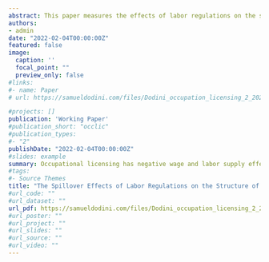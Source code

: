 ```yaml
---
abstract: This paper measures the effects of labor regulations on the structure of earnings and employment in the context of occupational licensing. Using a state border match design, I estimate the labor market spillovers of licensing on other occupations with similar skills, which I classify using hierarchical clustering techniques on skills data from O*NET. I find evidence of negative earnings and employment spillovers, with the largest earnings effects concentrated among women, black, and foreign-born Hispanic workers. These effects lead to greater earnings inequality. The results are consistent with a monopsony model where licensing increases search costs and reduces workers' outside options.
authors:
- admin
date: "2022-02-04T00:00:00Z"
featured: false
image:
  caption: ''
  focal_point: ""
  preview_only: false
#links:
#- name: Paper
# url: https://samueldodini.com/files/Dodini_occupation_licensing_2_2022.pdf

#projects: []
publication: 'Working Paper'
#publication_short: "occlic"
#publication_types:
#- "2"
publishDate: "2022-02-04T00:00:00Z"
#slides: example
summary: Occupational licensing has negative wage and labor supply effects on occupations that use similar latent skills consistent with a monopsony model. The negative effects are particularly strong for women, black workers, and Hispanic workers.
#tags:
#- Source Themes
title: "The Spillover Effects of Labor Regulations on the Structure of Earnings and Employment: Evidence from Occupational Licensing"
#url_code: ""
#url_dataset: ""
url_pdf: https://samueldodini.com/files/Dodini_occupation_licensing_2_2022.pdf
#url_poster: ""
#url_project: ""
#url_slides: ""
#url_source: ""
#url_video: ""
---
```

